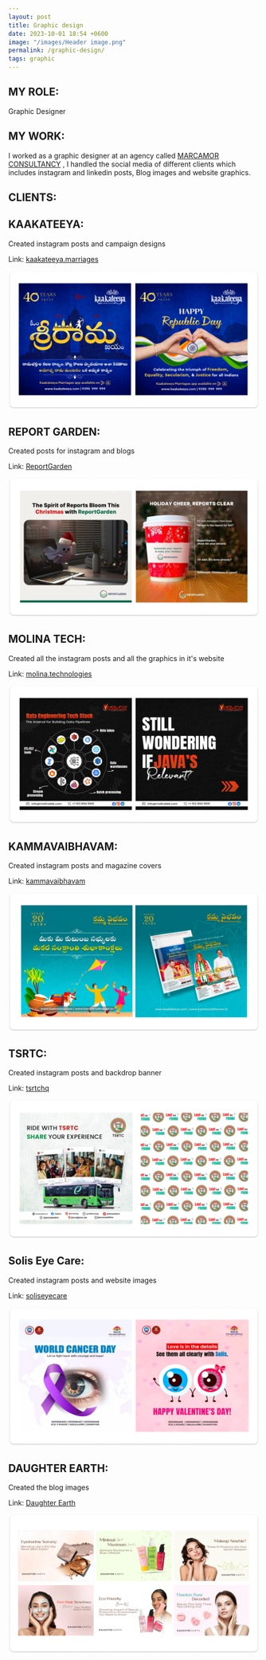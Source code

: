 ```yaml
---
layout: post
title: Graphic design
date: 2023-10-01 18:54 +0600
image: "/images/Header image.png"
permalink: /graphic-design/
tags: graphic
---
```


## MY ROLE:
Graphic Designer

## MY WORK:
I worked as a graphic designer at an agency called [MARCAMOR CONSULTANCY](https://marcamor.com/) , I handled the social media of different clients which includes instagram and linkedin posts, Blog images and website graphics.

## CLIENTS:

## KAAKATEEYA:
Created instagram posts and campaign designs

Link: [kaakateeya.marriages](https://www.instagram.com/kaakateeya.marriages/)

![Kaakateeya](../images/kaknew.png)
## REPORT GARDEN:
Created posts for instagram and blogs

Link: [ReportGarden](https://www.instagram.com/reportgarden/)

![Reportgarden](../images/RG.png)
## MOLINA TECH:
Created all the instagram posts and all the graphics in it's website

Link: [molina.technologies](https://www.instagram.com/molina.technologies/)

![Molinatech](../images/Mo.png)
## KAMMAVAIBHAVAM:
Created instagram posts and magazine covers

Link: [kammavaibhavam](https://www.instagram.com/kammavaibhavam/)

![kammavaibhavam](../images/kAMMA.png)
## TSRTC: 
Created instagram posts and backdrop banner

Link: [tsrtchq](https://www.instagram.com/tsrtchq/)

![tsrtc](../images/Ts.png)
## Solis Eye Care: 
Created instagram posts and website images

Link: [soliseyecare](https://www.instagram.com/soliseyecarehospital/)

![tsrtc](../images/Solis.png)
## DAUGHTER EARTH:
Created the blog images

Link: [Daughter Earth](https://daughter.earth/)

![DAUGHTER EARTH](../images/de.png)
